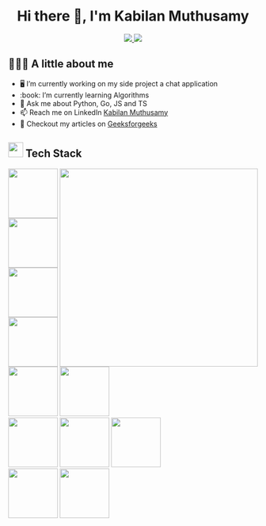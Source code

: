 <h1 align="center"> Hi there 👋, I'm Kabilan Muthusamy </h1>
<div align="center">
<a href="mailto:kabilan-muthusamy@outlook.com">
  <img src="https://img.shields.io/badge/e‑mail-D14836.svg?style=for-the-badge&logo=GMail&logoColor=white"/>
</a>
<a href="https://linkedin.com/in/kabilan-muthusamy" target="blank">
  <img src="https://img.shields.io/badge/linkedin-0077B5.svg?style=for-the-badge&logo=linkedin&logoColor=white"/>
</a>
</div>
<h2>👨🏻‍💻 A little about me</h2>

<ul>
 <li> 🖥 I’m currently working on my side project a chat application
 <li> :book: I’m currently learning Algorithms
 <li> 💬 Ask me about Python, Go, JS and TS
 <li> 📫 Reach me on LinkedIn  <a href="https://linkedin.com/in/kabilan-muthusamy">Kabilan Muthusamy</a> 
 <li> 📝 Checkout my articles on <a href="https://auth.geeksforgeeks.org/user/kabilan/articles">Geeksforgeeks</a>
</ul>

<h2><img height=30 src="https://img.icons8.com/emoji/48/000000/hammer-and-wrench.png"/> Tech  Stack</h2>
<p>
    <img align="right" width="400" height="400" src="https://github-readme-stats.vercel.app/api/top-langs/?username=kabi175&layout=demo&langs_count=5"/>

  <p aign="left" width="200" height="900">
    <img height=100 src="https://img.icons8.com/color/96/000000/c-plus-plus-logo.png"/>
    <img height=100 src="https://img.icons8.com/color/96/000000/python.png"/>
    <img height=100 src="https://img.icons8.com/color/96/000000/javascript.png">
    <br>
    <img height=100 src="https://img.icons8.com/color/96/000000/typescript.png"/>
    <img height=100 src="https://img.icons8.com/color/96/000000/golang.png"/>
    <img height=100 src="https://img.icons8.com/color/96/000000/html-5--v1.png"/>
    <br>
    <img height=100 src="https://img.icons8.com/color/96/000000/css3.png"/>
    <img height=100 src="https://img.icons8.com/color/96/000000/react-native.png"/>
    <img height=100 src="https://img.icons8.com/color/96/000000/git.png"/>
    <br>
    <img height=100 src="https://img.icons8.com/fluent/96/000000/github.png"/>
    <img height=100 src="https://img.icons8.com/color/96/000000/mysql-logo.png"/>
  </p>


</p>
